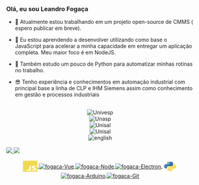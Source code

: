 ### Olá, eu sou Leandro Fogaça

- 🔭 Atualmente estou trabalhando em um projeto open-source de CMMS ( espero publicar em breve).

- 🌱 Eu estou aprendendo a desenvolver utilizando como base o JavaScript para acelerar a minha capacidade em entregar um aplicação completa. Meu maior foco é em NodeJS.

- 🌱 Também estudo um pouco de Python para automatizar minhas rotinas no trabalho.

- 😎 Tenho experiência e conhecimentos em automação industrial com principal base a linha de CLP e IHM Siemens assim como conhecimento em gestão e processos industriais

<br>

<div style="display: inline_block" align="center">

  <img align-content="center" alt="Univesp"  src="https://img.shields.io/badge/Engenharia%20da%20Computa%C3%A7%C3%A3o-UNIVESP-yellow">
<br>
  <img align-content="center" alt="Unasp"  src="https://img.shields.io/badge/Processos%20Gerenciais-UNASP-green">
<br>
  <img align-content="center" alt="Unisal"  src="https://img.shields.io/badge/Técnico%20em%20Mecatrônica-UNISAL-green">
<br>
  <img align-content="center" alt="Unisal"  src="https://img.shields.io/badge/Eletricista%20de%20Manutenção-SENAI-green">
<br>
  <img aling-content="center" alt="english" src="https://img.shields.io/badge/Inglês-Avançado-green">
<br>

</div>
</div>

<br>

<div align="center" style="display: inline; justify-content: space-around;">
  <a href="https://github.com/LeandroFogaca">
  <img height="180em" src="https://github-readme-stats.vercel.app/api?username=LeandroFogaca&show_icons=true&theme=dark&include_all_commits=true&count_private=true"/>
  <img height="180em" src="https://github-readme-stats.vercel.app/api/top-langs/?username=LeandroFogaca&layout=compact&langs_count=7&theme=dark"/>
</div>
  <br>
<div style="display: inline_block" align="center"><br>
  <img align="center" alt="fogaca-Js" height="30" width="40" src="https://raw.githubusercontent.com/devicons/devicon/master/icons/javascript/javascript-plain.svg">
  <img align="center" alt="fogaca-Vue" height="30" width="40" src="https://cdn.jsdelivr.net/gh/devicons/devicon/icons/vuejs/vuejs-original.svg">  
  <img align="center" alt="fogaca-Node" height="30" width="40" src="https://cdn.jsdelivr.net/gh/devicons/devicon/icons/nodejs/nodejs-plain-wordmark.svg">
  <img align="center" alt="fogaca-Electron" height="30" width="40" src="https://cdn.jsdelivr.net/gh/devicons/devicon/icons/electron/electron-original.svg">
  <img align="center" alt="fogaca-Python" height="30" width="40" src="https://raw.githubusercontent.com/devicons/devicon/master/icons/python/python-original.svg">
  <img align="center" alt="fogaca-Arduino" height="30" width="40"  src="https://cdn.jsdelivr.net/gh/devicons/devicon/icons/arduino/arduino-original-wordmark.svg" />
  <img align="center" alt="fogaca-Git" height="30" width="40" src="https://cdn.jsdelivr.net/gh/devicons/devicon/icons/git/git-original.svg" />

</div>
